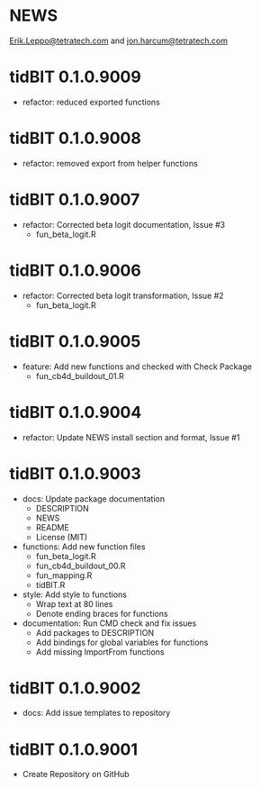 NEWS
================
<Erik.Leppo@tetratech.com> and <jon.harcum@tetratech.com>

<!-- NEWS.md is generated from NEWS.Rmd. Please edit that file -->


# tidBIT 0.1.0.9009

- refactor: reduced exported functions

# tidBIT 0.1.0.9008

- refactor: removed export from helper functions

# tidBIT 0.1.0.9007

- refactor: Corrected beta logit documentation, Issue \#3
  - fun_beta_logit.R

# tidBIT 0.1.0.9006

- refactor: Corrected beta logit transformation, Issue \#2
  - fun_beta_logit.R

# tidBIT 0.1.0.9005

- feature: Add new functions and checked with Check Package
  - fun_cb4d_buildout_01.R

# tidBIT 0.1.0.9004

- refactor: Update NEWS install section and format, Issue \#1

# tidBIT 0.1.0.9003

- docs: Update package documentation
  - DESCRIPTION
  - NEWS
  - README
  - License (MIT)
- functions: Add new function files
  - fun_beta_logit.R
  - fun_cb4d_buildout_00.R
  - fun_mapping.R
  - tidBIT.R
- style: Add style to functions
  - Wrap text at 80 lines
  - Denote ending braces for functions
- documentation: Run CMD check and fix issues
  - Add packages to DESCRIPTION
  - Add bindings for global variables for functions
  - Add missing ImportFrom functions

# tidBIT 0.1.0.9002

- docs: Add issue templates to repository

# tidBIT 0.1.0.9001

- Create Repository on GitHub
